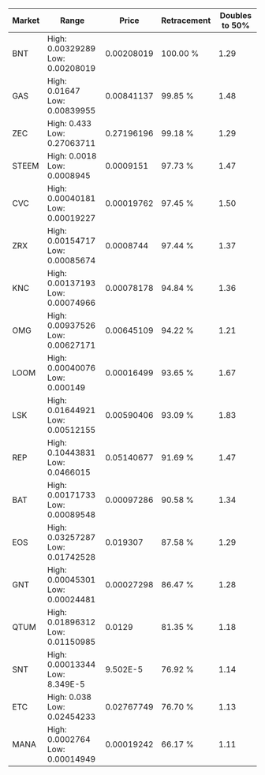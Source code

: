 | Market | Range | Price| Retracement | Doubles to 50% |
| --- | --- | --- | --- | --- |
| BNT | High: 0.00329289<br />Low: 0.00208019 | 0.00208019 | 100.00 % | 1.29 |
| GAS | High: 0.01647<br />Low: 0.00839955 | 0.00841137 | 99.85 % | 1.48 |
| ZEC | High: 0.433<br />Low: 0.27063711 | 0.27196196 | 99.18 % | 1.29 |
| STEEM | High: 0.0018<br />Low: 0.0008945 | 0.0009151 | 97.73 % | 1.47 |
| CVC | High: 0.00040181<br />Low: 0.00019227 | 0.00019762 | 97.45 % | 1.50 |
| ZRX | High: 0.00154717<br />Low: 0.00085674 | 0.0008744 | 97.44 % | 1.37 |
| KNC | High: 0.00137193<br />Low: 0.00074966 | 0.00078178 | 94.84 % | 1.36 |
| OMG | High: 0.00937526<br />Low: 0.00627171 | 0.00645109 | 94.22 % | 1.21 |
| LOOM | High: 0.00040076<br />Low: 0.000149 | 0.00016499 | 93.65 % | 1.67 |
| LSK | High: 0.01644921<br />Low: 0.00512155 | 0.00590406 | 93.09 % | 1.83 |
| REP | High: 0.10443831<br />Low: 0.0466015 | 0.05140677 | 91.69 % | 1.47 |
| BAT | High: 0.00171733<br />Low: 0.00089548 | 0.00097286 | 90.58 % | 1.34 |
| EOS | High: 0.03257287<br />Low: 0.01742528 | 0.019307 | 87.58 % | 1.29 |
| GNT | High: 0.00045301<br />Low: 0.00024481 | 0.00027298 | 86.47 % | 1.28 |
| QTUM | High: 0.01896312<br />Low: 0.01150985 | 0.0129 | 81.35 % | 1.18 |
| SNT | High: 0.00013344<br />Low: 8.349E-5 | 9.502E-5 | 76.92 % | 1.14 |
| ETC | High: 0.038<br />Low: 0.02454233 | 0.02767749 | 76.70 % | 1.13 |
| MANA | High: 0.0002764<br />Low: 0.00014949 | 0.00019242 | 66.17 % | 1.11 |
